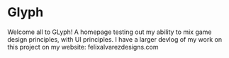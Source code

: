 # Glyph
Welcome all to GLyph!
A homepage testing out my ability to mix game design principles, with UI principles. I have a larger devlog of my work on this project on my website: felixalvarezdesigns.com
